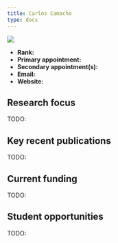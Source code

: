 ```yaml
---
title: Carlos Camacho
type: docs
---
```


![](https://www.csb.pitt.edu/wp-content/uploads/2023/10/csb-profile-16-980x654.jpg)

-   **Rank:**
-   **Primary appointment:**
-   **Secondary appointment(s):**
-   **Email:**
-   **Website:**

## Research focus

TODO:

## Key recent publications

TODO:

## Current funding

TODO:

## Student opportunities

TODO:
